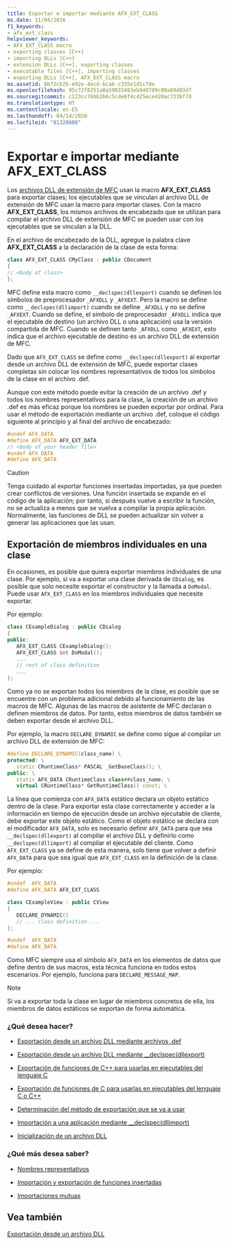 ```yaml
---
title: Exportar e importar mediante AFX_EXT_CLASS
ms.date: 11/04/2016
f1_keywords:
- afx_ext_class
helpviewer_keywords:
- AFX_EXT_CLASS macro
- exporting classes [C++]
- importing DLLs [C++]
- extension DLLs [C++], exporting classes
- executable files [C++], importing classes
- exporting DLLs [C++], AFX_EXT_CLASS macro
ms.assetid: 6b72cb2b-e92e-4ecd-bcab-c335e1d1cfde
ms.openlocfilehash: 95c72f8251a8a59833483eb948709c80a69d03d7
ms.sourcegitcommit: c123cc76bb2b6c5cde6f4c425ece420ac733bf70
ms.translationtype: HT
ms.contentlocale: es-ES
ms.lasthandoff: 04/14/2020
ms.locfileid: "81328608"
---
```

# <a name="exporting-and-importing-using-afx_ext_class"></a>Exportar e importar mediante AFX_EXT_CLASS

Los [archivos DLL de extensión de MFC](extension-dlls-overview.md) usan la macro **AFX_EXT_CLASS** para exportar clases; los ejecutables que se vinculan al archivo DLL de extensión de MFC usan la macro para importar clases. Con la macro **AFX_EXT_CLASS**, los mismos archivos de encabezado que se utilizan para compilar el archivo DLL de extensión de MFC se pueden usar con los ejecutables que se vinculan a la DLL.

En el archivo de encabezado de la DLL, agregue la palabra clave **AFX_EXT_CLASS** a la declaración de la clase de esta forma:

```cpp
class AFX_EXT_CLASS CMyClass : public CDocument
{
// <body of class>
};
```

MFC define esta macro como `__declspec(dllexport)` cuando se definen los símbolos de preprocesador `_AFXDLL` y `_AFXEXT`. Pero la macro se define como `__declspec(dllimport)` cuando se define `_AFXDLL` y no se define `_AFXEXT`. Cuando se define, el símbolo de preprocesador `_AFXDLL` indica que el ejecutable de destino (un archivo DLL o una aplicación) usa la versión compartida de MFC. Cuando se definen tanto `_AFXDLL` como `_AFXEXT`, esto indica que el archivo ejecutable de destino es un archivo DLL de extensión de MFC.

Dado que `AFX_EXT_CLASS` se define como `__declspec(dllexport)` al exportar desde un archivo DLL de extensión de MFC, puede exportar clases completas sin colocar los nombres representativos de todos los símbolos de la clase en el archivo .def.

Aunque con este método puede evitar la creación de un archivo .def y todos los nombres representativos para la clase, la creación de un archivo .def es más eficaz porque los nombres se pueden exportar por ordinal. Para usar el método de exportación mediante un archivo .def, coloque el código siguiente al principio y al final del archivo de encabezado:

```cpp
#undef AFX_DATA
#define AFX_DATA AFX_EXT_DATA
// <body of your header file>
#undef AFX_DATA
#define AFX_DATA
```

> [!CAUTION]
> Tenga cuidado al exportar funciones insertadas importadas, ya que pueden crear conflictos de versiones. Una función insertada se expande en el código de la aplicación; por tanto, si después vuelve a escribir la función, no se actualiza a menos que se vuelva a compilar la propia aplicación. Normalmente, las funciones de DLL se pueden actualizar sin volver a generar las aplicaciones que las usan.

## <a name="exporting-individual-members-in-a-class"></a>Exportación de miembros individuales en una clase

En ocasiones, es posible que quiera exportar miembros individuales de una clase. Por ejemplo, si va a exportar una clase derivada de `CDialog`, es posible que solo necesite exportar el constructor y la llamada a `DoModal`. Puede usar `AFX_EXT_CLASS` en los miembros individuales que necesite exportar.

Por ejemplo:

```cpp
class CExampleDialog : public CDialog
{
public:
   AFX_EXT_CLASS CExampleDialog();
   AFX_EXT_CLASS int DoModal();
   ...
   // rest of class definition
   ...
};
```

Como ya no se exportan todos los miembros de la clase, es posible que se encuentre con un problema adicional debido al funcionamiento de las macros de MFC. Algunas de las macros de asistente de MFC declaran o definen miembros de datos. Por tanto, estos miembros de datos también se deben exportar desde el archivo DLL.

Por ejemplo, la macro `DECLARE_DYNAMIC` se define como sigue al compilar un archivo DLL de extensión de MFC:

```cpp
#define DECLARE_DYNAMIC(class_name) \
protected: \
   static CRuntimeClass* PASCAL _GetBaseClass(); \
public: \
   static AFX_DATA CRuntimeClass class##class_name; \
   virtual CRuntimeClass* GetRuntimeClass() const; \
```

La línea que comienza con `AFX_DATA` estático declara un objeto estático dentro de la clase. Para exportar esta clase correctamente y acceder a la información en tiempo de ejecución desde un archivo ejecutable de cliente, debe exportar este objeto estático. Como el objeto estático se declara con el modificador `AFX_DATA`, solo es necesario definir `AFX_DATA` para que sea `__declspec(dllexport)` al compilar el archivo DLL y definirlo como `__declspec(dllimport)` al compilar el ejecutable del cliente. Como `AFX_EXT_CLASS` ya se define de esta manera, solo tiene que volver a definir `AFX_DATA` para que sea igual que `AFX_EXT_CLASS` en la definición de la clase.

Por ejemplo:

```cpp
#undef  AFX_DATA
#define AFX_DATA AFX_EXT_CLASS

class CExampleView : public CView
{
   DECLARE_DYNAMIC()
   // ... class definition ...
};

#undef  AFX_DATA
#define AFX_DATA
```

Como MFC siempre usa el símbolo `AFX_DATA` en los elementos de datos que define dentro de sus macros, esta técnica funciona en todos estos escenarios. Por ejemplo, funciona para `DECLARE_MESSAGE_MAP`.

> [!NOTE]
> Si va a exportar toda la clase en lugar de miembros concretos de ella, los miembros de datos estáticos se exportan de forma automática.

### <a name="what-do-you-want-to-do"></a>¿Qué desea hacer?

- [Exportación desde un archivo DLL mediante archivos .def](exporting-from-a-dll-using-def-files.md)

- [Exportación desde un archivo DLL mediante __declspec(dllexport)](exporting-from-a-dll-using-declspec-dllexport.md)

- [Exportación de funciones de C++ para usarlas en ejecutables del lenguaje C](exporting-cpp-functions-for-use-in-c-language-executables.md)

- [Exportación de funciones de C para usarlas en ejecutables del lenguaje C o C++](exporting-c-functions-for-use-in-c-or-cpp-language-executables.md)

- [Determinación del método de exportación que se va a usar](determining-which-exporting-method-to-use.md)

- [Importación a una aplicación mediante __declspec(dllimport)](importing-into-an-application-using-declspec-dllimport.md)

- [Inicialización de un archivo DLL](run-time-library-behavior.md#initializing-a-dll)

### <a name="what-do-you-want-to-know-more-about"></a>¿Qué más desea saber?

- [Nombres representativos](reference/decorated-names.md)

- [Importación y exportación de funciones insertadas](importing-and-exporting-inline-functions.md)

- [Importaciones mutuas](mutual-imports.md)

## <a name="see-also"></a>Vea también

[Exportación desde un archivo DLL](exporting-from-a-dll.md)
